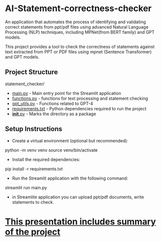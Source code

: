 # AI-Statement-correctness-checker
An application that automates the process of identifying and validating correct statements from ppt/pdf files using advanced Natural Language Processing (NLP) techniques, including MPNet(from BERT family) and GPT models.

This project provides a tool to check the correctness of statements against text extracted from PPT or PDF files using mpnet (Sentence Transformer) and GPT models.

## Project Structure

statement_checker/

- [main.py](https://github.com/amina042297/AI-Statement-correctness-checker/blob/main/main.py) - Main entry point for the Streamlit application
- [functions.py](https://github.com/amina042297/AI-Statement-correctness-checker/blob/main/functions.py) -  functions for text processing and statement checking
- [gpt_utils.py](https://github.com/amina042297/AI-Statement-correctness-checker/blob/main/gpt_utils.py) -  Functions related to GPT-4
- [requirements.txt](https://github.com/amina042297/AI-Statement-correctness-checker/blob/main/requirements.txt) - Python dependencies required to run the project
- [__init__.py](https://github.com/amina042297/AI-Statement-correctness-checker/blob/main/__init__.py) - Marks the directory as a package



## Setup Instructions

- Create a virtual environment (optional but recommended):

python -m venv venv
source venv/bin/activate 

- Install the required dependencies:

pip install -r requirements.txt

- Run the Streamlit application with the following command:

streamlit run main.py

- in Streamlite application you can upload ppt/pdf documents, write statements to check.

# [This presentation includes summary of the project](https://github.com/amina042297/AI-Statement-correctness-checker/blob/main/Term%20Project%20Presentation.pdf)
